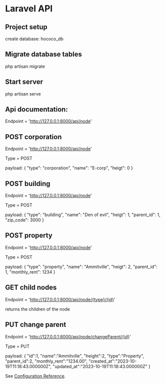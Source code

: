 # Laravel API

## Project setup

create database: hococo_db

## Migrate database tables

php artisan migrate

## Start server

php artisan serve

## Api documentation:

Endpoint = 'http://127.0.0.1:8000/api/node'

## POST corporation

Endpoint = 'http://127.0.0.1:8000/api/node'

Type = POST

payload: {
"type": "corporation",
"name": "E-corp",
"heigt": 0
}

## POST building

Endpoint = 'http://127.0.0.1:8000/api/node'

Type = POST

payload: {
"type": "building",
"name": "Den of evil",
"heigt": 1,
"parent_id": 1,
"zip_code": 3000
}

## POST property

Endpoint = 'http://127.0.0.1:8000/api/node'

Type = POST

payload: {
"type": "property",
"name": "Ammitville",
"heigt": 2,
"parent_id": 1,
"monthly_rent": 1234
}

## GET child nodes

Endpoint = 'http://127.0.0.1:8000/api/node/{type}/{id}'

returns the children of the node

## PUT change parent

Endpoint = 'http://127.0.0.1:8000/api/node/changeParent/{id}'

Type = PUT

payload: {
"id":1,
"name":"Ammitville",
"height":2,
"type":"Property",
"parent_id":2,
"monthly_rent":"1234.00",
"created_at":"2023-10-19T11:18:43.000000Z",
"updated_at":"2023-10-19T11:18:43.000000Z"
}

See [Configuration Reference](https://cli.vuejs.org/config/).

